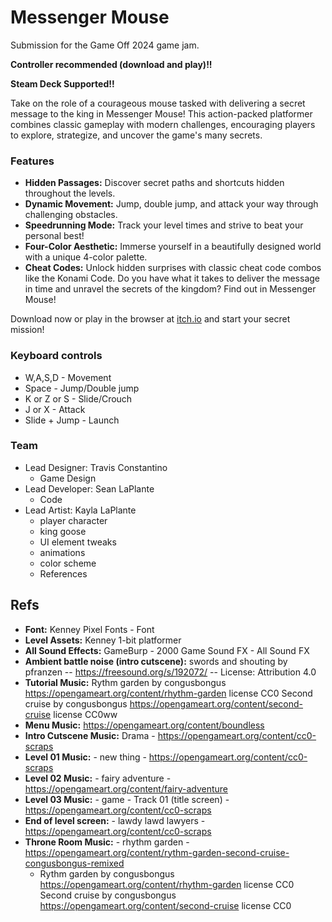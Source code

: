# Messenger Mouse

Submission for the Game Off 2024 game jam.

__Controller recommended (download and play)!!__

__Steam Deck Supported!!__

Take on the role of a courageous mouse tasked with delivering a secret message to the king in Messenger Mouse! This action-packed platformer combines classic gameplay with
modern challenges, encouraging players to explore, strategize, and uncover the game's many secrets.

### Features

* __Hidden Passages:__ Discover secret paths and shortcuts hidden throughout the levels.
* __Dynamic Movement:__ Jump, double jump, and attack your way through challenging obstacles.
* __Speedrunning Mode:__ Track your level times and strive to beat your personal best!
* __Four-Color Aesthetic:__ Immerse yourself in a beautifully designed world with a unique 4-color palette.
* __Cheat Codes:__ Unlock hidden surprises with classic cheat code combos like the Konami Code.
Do you have what it takes to deliver the message in time and unravel the secrets of the kingdom? Find out in Messenger Mouse!

Download now or play in the browser at [itch.io](https://fire-bellied-toad.itch.io/messenger-mouse) and start your secret mission!

### Keyboard controls

* W,A,S,D - Movement
* Space - Jump/Double jump
* K or Z or S - Slide/Crouch
* J or X - Attack
* Slide + Jump - Launch

### Team
* Lead Designer: Travis Constantino
    * Game Design
* Lead Developer: Sean LaPlante
    * Code
* Lead Artist: Kayla LaPlante
    * player character
    * king goose
    * UI element tweaks
    * animations
    * color scheme
    * References

## Refs

* __Font:__ Kenney Pixel Fonts - Font
* __Level Assets:__ Kenney 1-bit platformer
* __All Sound Effects:__ GameBurp - 2000 Game Sound FX - All Sound FX
* __Ambient battle noise (intro cutscene):__ swords and shouting by pfranzen -- https://freesound.org/s/192072/ -- License: Attribution 4.0
* __Tutorial Music:__ Rythm garden by congusbongus https://opengameart.org/content/rhythm-garden license CC0 Second cruise by congusbongus https://opengameart.org/content/second-cruise license CC0ww
* __Menu Music:__ https://opengameart.org/content/boundless
* __Intro Cutscene Music:__ Drama - https://opengameart.org/content/cc0-scraps
* __Level 01 Music:__ - new thing - https://opengameart.org/content/cc0-scraps
* __Level 02 Music:__ - fairy adventure - https://opengameart.org/content/fairy-adventure
* __Level 03 Music:__ - game - Track 01 (title screen) - https://opengameart.org/content/cc0-scraps
* __End of level screen:__ - lawdy lawd lawyers - https://opengameart.org/content/cc0-scraps
* __Throne Room Music:__ - rhythm garden - https://opengameart.org/content/rythm-garden-second-cruise-congusbongus-remixed
    * Rythm garden by congusbongus https://opengameart.org/content/rhythm-garden license CC0 Second cruise by congusbongus https://opengameart.org/content/second-cruise license CC0

